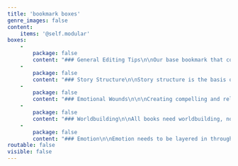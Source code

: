 ```yaml
---
title: 'bookmark boxes'
genre_images: false
content:
    items: '@self.modular'
boxes:
    -
        package: false
        content: "### General Editing Tips\n\nOur base bookmark that covers all the important things to think about while reading.\n\n**Remind yourself about:**\n * Goal, Motivation, and Conflict (GMC)\n * Action and reaction\n * Voice\n * Conflict\n * And more! \n\n[Download](/materials/EditingBookmark_General.pdf?target=_blank){.button}\n\n"
    -
        package: false
        content: "### Story Structure\n\nStory structure is the basis of all storytelling. Having a base understanding of structure is important in telling any story (especially if you plan to break any rules). This story structure bookmark is here to help you think about the pacing and forward momentum of the story while you're reading. \n\n**What forms the foundation of your current read?**\n\n[Download](/materials/EditingBookmark_Structure.pdf?target=_blank){.button}"
    -
        package: false
        content: "### Emotional Wounds\n\n\nCreating compelling and relatable characters are all about their emotional wounds. Important characters should have emotional wounds and writers should poke at those wounds.\n\nHow do those wounds influence a story and how does a story force your character to change? All characters have a lie that they tell themselves that stops them from achieving their goals. What is their lie and how do they interact with it? \n\n**What emotional wound does a character have and how does the book confront it?**\n\n[Download](/materials/EditingBookmark_Wounds.pdf?target=_blank){.button}"
    -
        package: false
        content: "### Worldbuilding\n\nAll books need worldbuilding, no matter the genre!\n\nOur worldbuilding bookmark will help you think about worldbuilding and setting in different ways. It will help you see the interplay between characters and the world and how that will change and expand the story.\n\n**Why does this book need to take place here?**\n\n[Download](/materials/EditingBookmark_Worldbuilding.pdf?target=_blank){.button}\n"
    -
        package: false
        content: "### Emotion\n\nEmotion needs to be layered in through revisions. **What you're feeling, what the character is feeling, and how that influences the story are all very important.** \n\nThe emotion bookmark will help you think about how to revise for emotion in your own writing while you're reading. \n\n[Download](/materials/EditingBookmark_Emotion.pdf?target=_blank){.button}"
routable: false
visible: false
---
```


